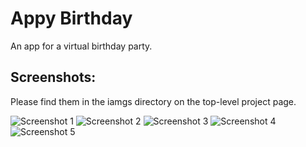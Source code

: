 # Appy Birthday

An app for a virtual birthday party.

## Screenshots:

Please find them in the iamgs directory on the top-level project page.

![Screenshot 1](images/scrn5.jpeg)
![Screenshot 2](images/scrn4.jpeg)
![Screenshot 3](images/scrn3.jpeg)
![Screenshot 4](images/scrn2.jpeg)
![Screenshot 5](images/scrn1.jpeg)
